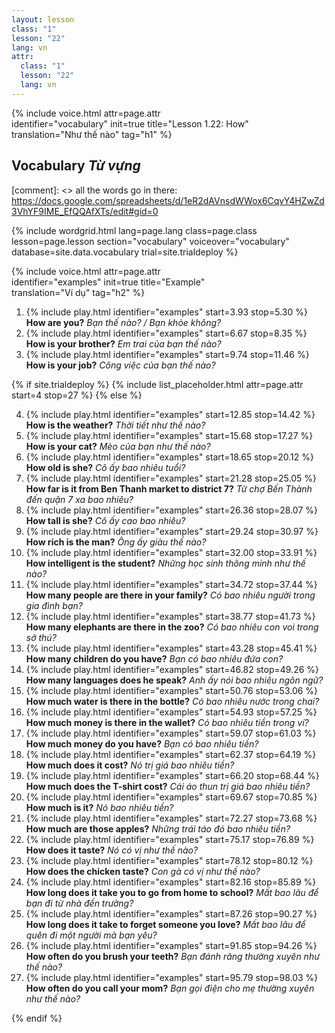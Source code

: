 ```yaml
---
layout: lesson
class: "1"
lesson: "22"
lang: vn
attr:
  class: "1"
  lesson: "22"
  lang: vn
---
```


{%  include voice.html attr=page.attr  
	identifier="vocabulary"  init=true
	title="Lesson 1.22: How"        
	translation="Như thế nào"
    tag="h1" %}

## Vocabulary *Từ vựng*

[comment]: <>  all the words go in there: https://docs.google.com/spreadsheets/d/1eR2dAVnsdWWox6CqvY4HZwZd3VhYF9IME_EfQQAfXTs/edit#gid=0

{% include wordgrid.html lang=page.lang
		class=page.class 
		lesson=page.lesson 
		section="vocabulary"
		voiceover="vocabulary"
		database=site.data.vocabulary 
		trial=site.trialdeploy %}
		

{%  include voice.html attr=page.attr  
	identifier="examples"  init=true
	title="Example"        
	translation="Ví dụ"
    tag="h2" %}

1. {% include play.html identifier="examples" start=3.93 stop=5.30 %} **How are you?**  *Bạn thế nào? / Bạn khỏe không?*
2. {% include play.html identifier="examples" start=6.67 stop=8.35 %} **How is your brother?**  *Em trai của bạn thế nào?*
3. {% include play.html identifier="examples" start=9.74 stop=11.46 %} **How is your job?**  *Công việc của bạn thế nào?*

{% if site.trialdeploy %}
	{% include list_placeholder.html  attr=page.attr     start=4 stop=27 %}
	{% else %}

4. {% include play.html identifier="examples" start=12.85 stop=14.42 %} **How is the weather?**  *Thời tiết như thế nào?*
5. {% include play.html identifier="examples" start=15.68 stop=17.27 %} **How is your cat?**  *Mèo của bạn như thế nào?*
6. {% include play.html identifier="examples" start=18.65 stop=20.12 %} **How old is she?**  *Cô ấy bao nhiêu tuổi?*
7. {% include play.html identifier="examples" start=21.28 stop=25.05 %} **How far is it from Ben Thanh market to district 7?**  *Từ chợ Bến Thành đến quận 7 xa bao nhiêu?*  
8. {% include play.html identifier="examples" start=26.36 stop=28.07 %} **How tall is she?**  *Cô ấy cao bao nhiêu?*
9. {% include play.html identifier="examples" start=29.24 stop=30.97 %} **How rich is the man?**  *Ông ấy giàu thế nào?*
10. {% include play.html identifier="examples" start=32.00 stop=33.91 %} **How intelligent is the student?**  *Những học sinh thông minh như thế nào?*
11. {% include play.html identifier="examples" start=34.72 stop=37.44 %} **How many people are there in your family?**  *Có bao nhiêu người trong gia đình bạn?*
12. {% include play.html identifier="examples" start=38.77 stop=41.73 %} **How many elephants are there in the zoo?**  *Có bao nhiêu con voi trong sở thú?*
13. {% include play.html identifier="examples" start=43.28 stop=45.41 %} **How many children do you have?**  *Bạn có bao nhiêu đứa con?*
14. {% include play.html identifier="examples" start=46.82 stop=49.26 %} **How many languages does he speak?**  *Anh ấy nói bao nhiêu ngôn ngữ?*
15. {% include play.html identifier="examples" start=50.76 stop=53.06 %} **How much water is there in the bottle?**  *Có bao nhiêu nước trong chai?*
16. {% include play.html identifier="examples" start=54.93 stop=57.25 %} **How much money is there in the wallet?**  *Có bao nhiêu tiền trong ví?*
17. {% include play.html identifier="examples" start=59.07 stop=61.03 %} **How much money do you have?**  *Bạn có bao nhiêu tiền?*
18. {% include play.html identifier="examples" start=62.37 stop=64.19 %} **How much does it cost?**  *Nó trị giá bao nhiêu tiền?*
19. {% include play.html identifier="examples" start=66.20 stop=68.44 %} **How much does the T-shirt cost?**  *Cái áo thun trị giá bao nhiêu tiền?*
20. {% include play.html identifier="examples" start=69.67 stop=70.85 %} **How much is it?**   *Nó bao nhiêu tiền?*
21. {% include play.html identifier="examples" start=72.27 stop=73.68 %} **How much are those apples?**  *Những trái táo đó bao nhiêu tiền?*
22. {% include play.html identifier="examples" start=75.17 stop=76.89 %} **How does it taste?**  *Nó có vị như thế nào?*
23. {% include play.html identifier="examples" start=78.12 stop=80.12 %} **How does the chicken taste?**  *Con gà có vị như thế nào?*
24. {% include play.html identifier="examples" start=82.16 stop=85.89 %} **How long does it take you to go from home to school?**  *Mất bao lâu để bạn đi từ nhà đến trường?*  
25. {% include play.html identifier="examples" start=87.26 stop=90.27 %} **How long does it take to forget someone you love?**  *Mất bao lâu để quên đi một người mà bạn yêu?*
26. {% include play.html identifier="examples" start=91.85 stop=94.26 %} **How often do you brush your teeth?**   *Bạn đánh răng thường xuyên như thế nào?* 
27. {% include play.html identifier="examples" start=95.79 stop=98.03 %} **How often do you call your mom?**  *Bạn gọi điện cho mẹ thường xuyên như thế nào?*

{% endif %}

